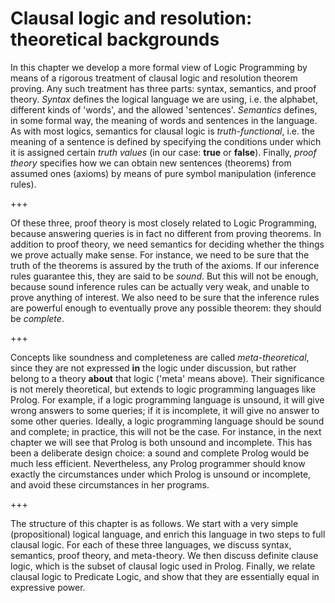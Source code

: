 <!--H2: Chapter 2-->
# Clausal logic and resolution: theoretical backgrounds #

In this chapter we develop a more formal view of Logic Programming by means of a rigorous treatment of clausal logic and resolution theorem proving. Any such treatment has three parts: syntax, semantics, and proof theory. *Syntax* defines the logical language we are using, i.e. the alphabet, different kinds of 'words', and the allowed 'sentences'. *Semantics* defines, in some formal way, the meaning of words and sentences in the language. As with most logics, semantics for clausal logic is *truth-functional*, i.e. the meaning of a sentence is defined by specifying the conditions under which it is assigned certain *truth values* (in our case: **true** or **false**). Finally, *proof theory* specifies how we can obtain new sentences (theorems) from assumed ones (axioms) by means of pure symbol manipulation (inference rules).

+++

Of these three, proof theory is most closely related to Logic Programming, because answering queries is in fact no different from proving theorems. In addition to proof theory, we need semantics for deciding whether the things we prove actually make sense. For instance, we need to be sure that the truth of the theorems is assured by the truth of the axioms. If our inference rules guarantee this, they are said to be *sound*. But this will not be enough, because sound inference rules can be actually very weak, and unable to prove anything of interest. We also need to be sure that the inference rules are powerful enough to eventually prove any possible theorem: they should be *complete*.

+++

Concepts like soundness and completeness are called *meta-theoretical*, since they are not expressed **in** the logic under discussion, but rather belong to a theory **about** that logic ('meta' means above). Their significance is not merely theoretical, but extends to logic programming languages like Prolog. For example, if a logic programming language is unsound, it will give wrong answers to some queries; if it is incomplete, it will give no answer to some other queries. Ideally, a logic programming language should be sound and complete; in practice, this will not be the case. For instance, in the next chapter we will see that Prolog is both unsound and incomplete. This has been a deliberate design choice: a sound and complete Prolog would be much less efficient. Nevertheless, any Prolog programmer should know exactly the circumstances under which Prolog is unsound or incomplete, and avoid these circumstances in her programs.

+++

The structure of this chapter is as follows. We start with a very simple (propositional) logical language, and enrich this language in two steps to full clausal logic. For each of these three languages, we discuss syntax, semantics, proof theory, and meta-theory. We then discuss definite clause logic, which is the subset of clausal logic used in Prolog. Finally, we relate clausal logic to Predicate Logic, and show that they are essentially equal in expressive power.
